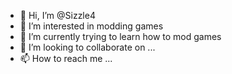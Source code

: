 - 👋 Hi, I’m @Sizzle4
- 👀 I’m interested in modding games
- 🌱 I’m currently trying to learn how to mod games
- 💞️ I’m looking to collaborate on ...
- 📫 How to reach me ...

<!---
Sizzle4/Sizzle4 is a ✨ special ✨ repository because its `README.md` (this file) appears on your GitHub profile.
You can click the Preview link to take a look at your changes.
--->
